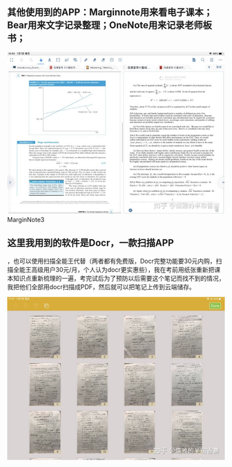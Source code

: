 ## 其他使用到的APP：**Marginnote**用来看电子课本；**Bear**用来文字记录整理；**OneNote**用来记录老师板书；

![img](learn.assets/v2-dfc1e5cbe358d6ba4ad3fbb952ad195a_720w.jpg)MarginNote3





## 这里我用到的软件是**Docr**，一款扫描APP

，也可以使用扫描全能王代替（两者都有免费版，Docr完整功能要30元内购，扫描全能王高级用户30元/月，个人认为docr更实惠些），我在考前用纸张重新把课本知识点重新梳理的一遍，考完试后为了预防以后需要这个笔记而找不到的情况，我把他们全部用docr扫描成PDF，然后就可以把笔记上传到云端储存。

![img](learn.assets/v2-2ec681649a3ab3a4098de93f0dbb2b98_720w.jpg)